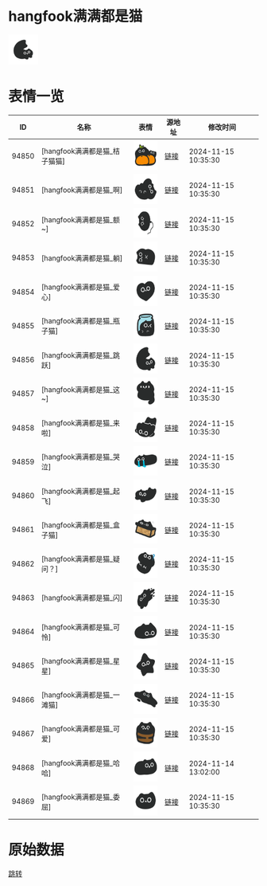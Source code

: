 # hangfook满满都是猫

<img src="./cover.png" height="60" alt="cover" />

# 表情一览

|ID|名称|表情|源地址|修改时间|
|----|----|----|----|----|
|94850|[hangfook满满都是猫_桔子猫猫]|<img src="./pic/094850_%5Bhangfook满满都是猫_桔子猫猫%5D.png" height="60" alt="桔子猫猫"/>|[链接](https://i0.hdslb.com/bfs/garb/1a66f39430a5874ce9374163826549901b6d5b95.png)|2024-11-15 10:35:30|
|94851|[hangfook满满都是猫_啊]|<img src="./pic/094851_%5Bhangfook满满都是猫_啊%5D.png" height="60" alt="啊"/>|[链接](https://i0.hdslb.com/bfs/garb/d5cf77f8aea2406edbabbeb3a0edbb7ecae28e2d.png)|2024-11-15 10:35:30|
|94852|[hangfook满满都是猫_额~]|<img src="./pic/094852_%5Bhangfook满满都是猫_额~%5D.png" height="60" alt="额~"/>|[链接](https://i0.hdslb.com/bfs/garb/b569e2aff6c300ca46162ba0c96a31717d99a18d.png)|2024-11-15 10:35:30|
|94853|[hangfook满满都是猫_躺]|<img src="./pic/094853_%5Bhangfook满满都是猫_躺%5D.png" height="60" alt="躺"/>|[链接](https://i0.hdslb.com/bfs/garb/8cf33401850e46d8e1b7752853b03f44a76455a1.png)|2024-11-15 10:35:30|
|94854|[hangfook满满都是猫_爱心]|<img src="./pic/094854_%5Bhangfook满满都是猫_爱心%5D.png" height="60" alt="爱心"/>|[链接](https://i0.hdslb.com/bfs/garb/7d7e2280ca60163ebf82747aff2798b0160aeee5.png)|2024-11-15 10:35:30|
|94855|[hangfook满满都是猫_瓶子猫]|<img src="./pic/094855_%5Bhangfook满满都是猫_瓶子猫%5D.png" height="60" alt="瓶子猫"/>|[链接](https://i0.hdslb.com/bfs/garb/04ac98739e80568aa66e5fc0776be7509894aeb7.png)|2024-11-15 10:35:30|
|94856|[hangfook满满都是猫_跳跃]|<img src="./pic/094856_%5Bhangfook满满都是猫_跳跃%5D.png" height="60" alt="跳跃"/>|[链接](https://i0.hdslb.com/bfs/garb/2ff7551801e8c9d42876ee7a8c1d1d3bf4ce6327.png)|2024-11-15 10:35:30|
|94857|[hangfook满满都是猫_这~]|<img src="./pic/094857_%5Bhangfook满满都是猫_这~%5D.png" height="60" alt="这~"/>|[链接](https://i0.hdslb.com/bfs/garb/1632e2b57c9845cdd9f5128aecab2eb46f27d484.png)|2024-11-15 10:35:30|
|94858|[hangfook满满都是猫_来啦]|<img src="./pic/094858_%5Bhangfook满满都是猫_来啦%5D.png" height="60" alt="来啦"/>|[链接](https://i0.hdslb.com/bfs/garb/da487744582a2bbe2739dcaa4f79d0eac051a3f5.png)|2024-11-15 10:35:30|
|94859|[hangfook满满都是猫_哭泣]|<img src="./pic/094859_%5Bhangfook满满都是猫_哭泣%5D.png" height="60" alt="哭泣"/>|[链接](https://i0.hdslb.com/bfs/garb/47929ea3a099a84b3bac3d8584ba30cbb07a6eea.png)|2024-11-15 10:35:30|
|94860|[hangfook满满都是猫_起飞]|<img src="./pic/094860_%5Bhangfook满满都是猫_起飞%5D.png" height="60" alt="起飞"/>|[链接](https://i0.hdslb.com/bfs/garb/debb3b656ddaeddd8851cac5eace17339b77e4a8.png)|2024-11-15 10:35:30|
|94861|[hangfook满满都是猫_盒子猫]|<img src="./pic/094861_%5Bhangfook满满都是猫_盒子猫%5D.png" height="60" alt="盒子猫"/>|[链接](https://i0.hdslb.com/bfs/garb/93d030659a3a217bc5cb06d706382c9f0ac4a4e0.png)|2024-11-15 10:35:30|
|94862|[hangfook满满都是猫_疑问？]|<img src="./pic/094862_%5Bhangfook满满都是猫_疑问？%5D.png" height="60" alt="疑问？"/>|[链接](https://i0.hdslb.com/bfs/garb/62f4aae443e2df1b042f017d98e3b5293e85b9ea.png)|2024-11-15 10:35:30|
|94863|[hangfook满满都是猫_闪]|<img src="./pic/094863_%5Bhangfook满满都是猫_闪%5D.png" height="60" alt="闪"/>|[链接](https://i0.hdslb.com/bfs/garb/763510ae5ee2a8191725bfa738a9e72fff75f073.png)|2024-11-15 10:35:30|
|94864|[hangfook满满都是猫_可怜]|<img src="./pic/094864_%5Bhangfook满满都是猫_可怜%5D.png" height="60" alt="可怜"/>|[链接](https://i0.hdslb.com/bfs/garb/d170d7566d39ea031b31f20c0b65e37eab39db9c.png)|2024-11-15 10:35:30|
|94865|[hangfook满满都是猫_星星]|<img src="./pic/094865_%5Bhangfook满满都是猫_星星%5D.png" height="60" alt="星星"/>|[链接](https://i0.hdslb.com/bfs/garb/b0d9d860bf83e41a911c104c4c2fca4977236b4f.png)|2024-11-15 10:35:30|
|94866|[hangfook满满都是猫_一滩猫]|<img src="./pic/094866_%5Bhangfook满满都是猫_一滩猫%5D.png" height="60" alt="一滩猫"/>|[链接](https://i0.hdslb.com/bfs/garb/6aa24bc8e67d8dd4c3178753023fee55618bc8db.png)|2024-11-15 10:35:30|
|94867|[hangfook满满都是猫_可爱]|<img src="./pic/094867_%5Bhangfook满满都是猫_可爱%5D.png" height="60" alt="可爱"/>|[链接](https://i0.hdslb.com/bfs/garb/13ee123590dc575ddcd9dd4e8d8313f0b20332d3.png)|2024-11-15 10:35:30|
|94868|[hangfook满满都是猫_哈哈]|<img src="./pic/094868_%5Bhangfook满满都是猫_哈哈%5D.png" height="60" alt="哈哈"/>|[链接](https://i0.hdslb.com/bfs/garb/62180d75bbd0bf6d6a0cf7221290bbfa9442d977.png)|2024-11-14 13:02:00|
|94869|[hangfook满满都是猫_委屈]|<img src="./pic/094869_%5Bhangfook满满都是猫_委屈%5D.png" height="60" alt="委屈"/>|[链接](https://i0.hdslb.com/bfs/garb/300a9ac6cebdc0b2901b4fff6b3499a7e27676d9.png)|2024-11-15 10:35:30|

# 原始数据

[跳转](./raw.json)

